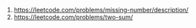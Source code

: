 1. https://leetcode.com/problems/missing-number/description/
2. https://leetcode.com/problems/two-sum/
